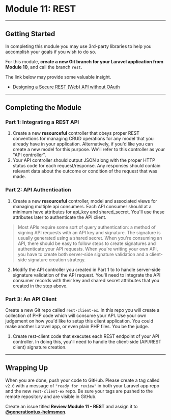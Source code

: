 # Module 11: REST

***

## Getting Started

In completing this module you may use 3rd-party libraries to help you accomplish your goals if you wish to do so.

For this module, **create a new Git branch for your Laravel application from Module 10**, and call the branch `rest`.

The link below may provide some valuable insight.

- [Designing a Secure REST (Web) API without OAuth](http://web.archive.org/web/20150908221444/http://www.thebuzzmedia.com/designing-a-secure-rest-api-without-oauth-authentication)

***

## Completing the Module

### Part 1: Integrating a REST API

1. Create a new __resourceful__ controller that obeys proper REST conventions for managing CRUD operations for any model that you already have in your application.  Alternatively, if you'd like you can create a new model for this purpose. We'll refer to this controller as your "API controller".
2. Your API controller should output JSON along with the proper HTTP status code for each request/response. Any responses should contain relevant data about the outcome or condition of the request that was made.

### Part 2: API Authentication

1. Create a new __resourceful__ controller, model and associated views for managing multiple api consumers. Each API consumer should at a minimum have attributes for api_key and shared_secret. You'll use these attributes later to authenticate the API client.

> Most APIs require some sort of query authentication: a method of signing API requests with an API key and signature. The signature is usually generated using a shared secret. When you're consuming an API, there should be easy to follow steps to create signatures and authenticate your API requests. When you're writing your own API, you have to create both server-side signature validation and a client-side signature creation strategy.

2. Modify the API controller you created in Part 1 to to handle server-side signature validation of the API request. You'll need to integrate the API consumer records with their key and shared secret attributes that you created in the step above.

### Part 3: An API Client

Create a new Git repo called `rest-client-ex`. In this repo you will create a collection of PHP code which will consume your API. Use your own judgement on how you'd like to setup this client application. You could make another Laravel app, or even plain PHP files. You be the judge.

1. Create rest-client code that executes each REST endpoint of your API controller. In doing this, you'll need to handle the client-side (API/REST client) signature creation.

***

## Wrapping Up

When you are done, push your code to GitHub. Please create a tag called `v2.0` with a message of `"ready for review"` in both your Laravel app repo and the new `rest-client-ex` repo. Be sure your tags are pushed to the remote repository and are visible in GitHub.

Create an issue titled **Review Module 11 - REST** and assign it to [**@generationtux-helmsmen**](https://github.com/generationtux-helmsmen).
